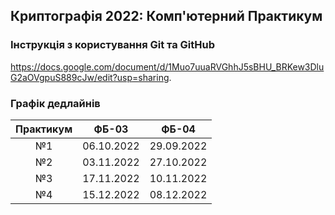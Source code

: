 ## Криптографія 2022: Комп'ютерний Практикум

### Інструкція з користування Git та GitHub

https://docs.google.com/document/d/1Muo7uuaRVGhhJ5sBHU_BRKew3DluG2aOVgpuS889cJw/edit?usp=sharing.

### Графік дедлайнів

| Практикум |   ФБ-03    |   ФБ-04    |
|:---------:|:----------:|:----------:|
|    №1     | 06.10.2022 | 29.09.2022 |
|    №2     | 03.11.2022 | 27.10.2022 |
|    №3     | 17.11.2022 | 10.11.2022 | 
|    №4     | 15.12.2022 | 08.12.2022 | 
